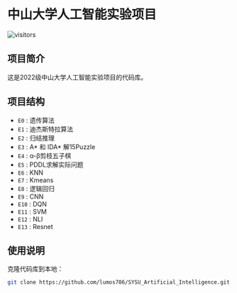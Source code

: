 # 中山大学人工智能实验项目
![visitors](https://visitor-badge.laobi.icu/badge?page_id=Lumos706.SYSU_Artificial_Intelligence)
## 项目简介
这是2022级中山大学人工智能实验项目的代码库。

## 项目结构
- `E0` : 遗传算法
- `E1` : 迪杰斯特拉算法
- `E2` : 归结推理
- `E3` :  A* 和 IDA* 解15Puzzle
- `E4` : α-β剪枝五子棋
- `E5` : PDDL求解实际问题
- `E6` : KNN
- `E7` : Kmeans
- `E8` : 逻辑回归
- `E9` : CNN
- `E10` : DQN
- `E11` : SVM
- `E12` : NLI
- `E13` : Resnet

## 使用说明
克隆代码库到本地：
   ```bash
   git clone https://github.com/lumos706/SYSU_Artificial_Intelligence.git
```

